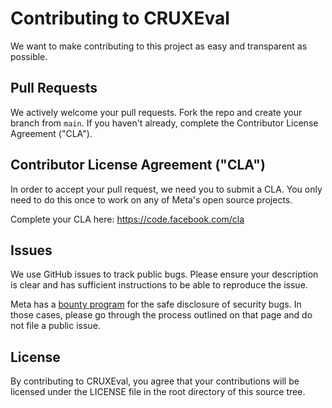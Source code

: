 # Contributing to CRUXEval
We want to make contributing to this project as easy and transparent as
possible.

## Pull Requests
We actively welcome your pull requests. Fork the repo and create your branch from `main`. If you haven't already, complete the Contributor License Agreement ("CLA").

## Contributor License Agreement ("CLA")
In order to accept your pull request, we need you to submit a CLA. You only need
to do this once to work on any of Meta's open source projects.

Complete your CLA here: <https://code.facebook.com/cla>

## Issues
We use GitHub issues to track public bugs. Please ensure your description is
clear and has sufficient instructions to be able to reproduce the issue.

Meta has a [bounty program](https://www.facebook.com/whitehat/) for the safe
disclosure of security bugs. In those cases, please go through the process
outlined on that page and do not file a public issue.

## License
By contributing to CRUXEval, you agree that your contributions will be licensed
under the LICENSE file in the root directory of this source tree.
